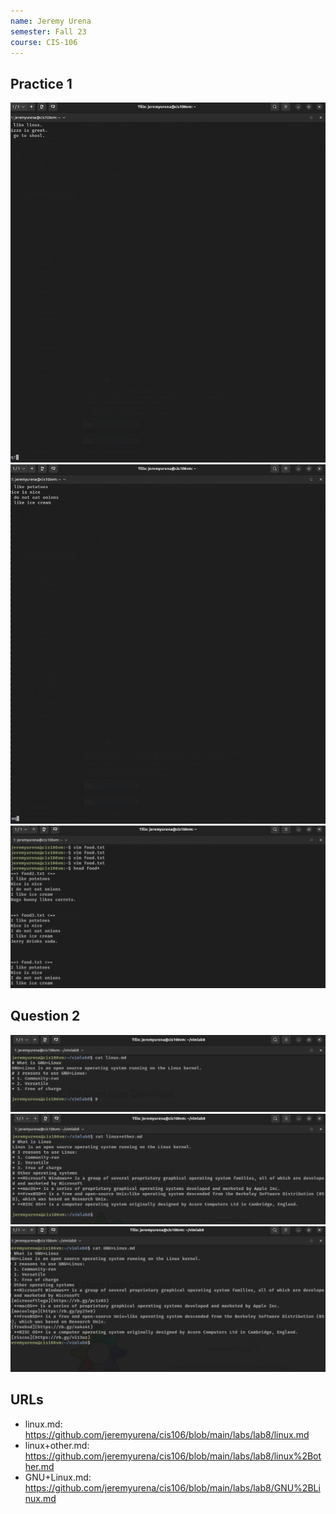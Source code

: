 ```yaml
---
name: Jeremy Urena
semester: Fall 23
course: CIS-106
---
```


## Practice 1
![p1](p1.png)
![p2](p2.png)
![p3](p3.png)

## Question 2
![q2.1](q2.1.png)
![q2.2](q2.2.png)
![q2.3](q2.3.png)

## URLs
* linux.md: https://github.com/jeremyurena/cis106/blob/main/labs/lab8/linux.md
* linux+other.md: https://github.com/jeremyurena/cis106/blob/main/labs/lab8/linux%2Bother.md
* GNU+Linux.md: https://github.com/jeremyurena/cis106/blob/main/labs/lab8/GNU%2BLinux.md